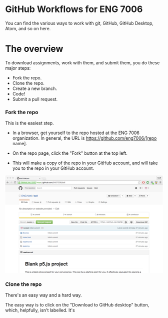 # GitHub Workflows for ENG 7006
You can find the various ways to work with git, GitHub, GitHub Desktop, Atom, and so on here.

# The overview
To download assignments, work with them, and submit them, you do these major steps:

* Fork the repo.
* Clone the repo.
* Create a new branch.
* Code!
* Submit a pull request.

### Fork the repo
This is the easiest step.

* In a browser, get yourself to the repo hosted at the ENG 7006 organization. In general, the URL is https://github.com/eng7006/[repo name].

* On the repo page, click the "Fork" button at the top left.

* This will make a copy of the repo in your GitHub account, and will take you to the repo in your GitHub account.

![GitHub repo](https://github.com/ENG7006/github-workflow/blob/master/github-repo.tiff)

### Clone the repo
There's an easy way and a hard way.

The easy way is to click on the "Download to GitHub desktop" button, which, helpfully, isn't labelled. It's  

